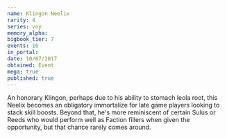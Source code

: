 ```yaml
---
name: Klingon Neelix
rarity: 4
series: voy
memory_alpha:
bigbook_tier: 7
events: 16
in_portal:
date: 10/07/2017
obtained: Event
mega: true
published: true
---
```


An honorary Klingon, perhaps due to his ability to stomach leola root, this Neelix becomes an obligatory immortalize for late game players looking to stack skill boosts. Beyond that, he's more reminiscent of certain Sulus or Reeds who would perform well as Faction fillers when given the opportunity, but that chance rarely comes around.
